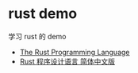 # rust demo

学习 rust 的 demo

+ [The Rust Programming Language](https://doc.rust-lang.org/stable/book/)
+ [Rust 程序设计语言 简体中文版](https://kaisery.github.io/trpl-zh-cn/ch04-00-understanding-ownership.html)